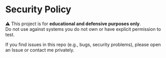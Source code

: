 # Security Policy

⚠️ This project is for **educational and defensive purposes only**.  
Do not use against systems you do not own or have explicit permission to test.

If you find issues in this repo (e.g., bugs, security problems), please open an Issue or contact me privately.
